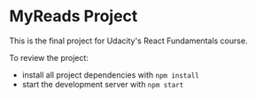 # MyReads Project

This is the final project for Udacity's React Fundamentals course. 

To review the project:

* install all project dependencies with `npm install`
* start the development server with `npm start`